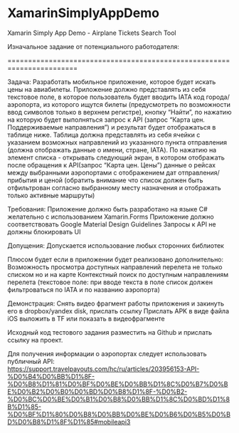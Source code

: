 # XamarinSimplyAppDemo
Xamarin Simply App Demo - Airplane Tickets Search Tool

Изначальное задание от потенциального работодателя:

=======================================================================

Задача:
Разработать мобильное приложение, которое будет искать цены на авиабилеты.
Приложение должно представлять из себя текстовое поле, в которое пользователь будет вводить IATA код города/аэропорта, из которого ищутся билеты (предусмотреть по возможности ввод символов только в верхнем регистре), кнопку “Найти”, по нажатию на которую будет выполняться запрос к API (запрос “Карта цен. Поддерживаемые направления”) и результат будет отображаться в таблице ниже. 
Таблица должна представлять из себя ячейки с указанием возможных направлений из указанного пункта отправления (должна отображать данные о имени, стране, IATA). По нажатию на элемент списка - открывать следующий экран, в котором отображать после обращения к API(запрос “Карта цен. Цены”) данные о рейсах между выбранными аэропортами с отображением дат отправления/прибытия и ценой (обратить внимание что список должен быть отфильтрован согласно выбранному месту назначения и отображать только активные маршруты)

Требования:
Приложение должно быть разработано на языке C#  желательно с  использованием Xamarin.Forms
Приложение должно соответствовать Google Material Design Guidelines
Запросы к  API не должны блокировать UI

Допущения:
Допускается использование любых сторонних библиотек

Плюсом будет если в приложении будет реализовано дополнительно:
Возможность просмотра доступных направлений перелета не только списком но и на карте
Контекстный поиск по доступным направлениям перелета (текстовое поле: при вводе текста в поле список должен фильтроваться по IATA и по названию аэропорта)

Демонстрация:
Снять видео фрагмент работы приложения и закинуть его в dropbox/yandex disk, прислать ссылку
Прислать APK в виде файла
iOS выложить в TF или показать в видеофрагменте

Исходный код тестового задания разместить на Github и прислать ссылку на проект.

Для получения информации о аэропортах следует использовать публичный API:
https://support.travelpayouts.com/hc/ru/articles/203956153-API-%D0%B4%D0%BB%D1%8F-%D0%B8%D1%81%D0%BF%D0%BE%D0%BB%D1%8C%D0%B7%D0%BE%D0%B2%D0%B0%D0%BD%D0%B8%D1%8F-%D0%B2-%D0%BC%D0%BE%D0%B1%D0%B8%D0%BB%D1%8C%D0%BD%D1%8B%D1%85-%D0%BF%D1%80%D0%B8%D0%BB%D0%BE%D0%B6%D0%B5%D0%BD%D0%B8%D1%8F%D1%85#mobileapi3

